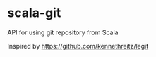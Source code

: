 # scala-git
API for using git repository from Scala

Inspired by https://github.com/kennethreitz/legit
